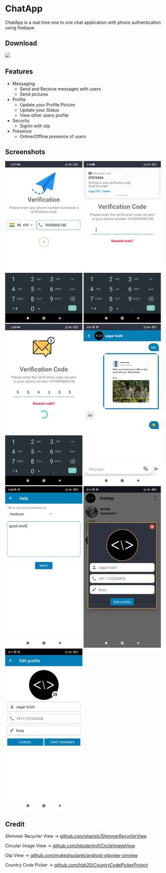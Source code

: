 # ChatApp
ChatApp is a real time one to one chat application with phone authentication using firebase.

## Download 
<a href="https://github.com/Sagarbisht509/ChatApp/releases/download/v1.0/ChatApp.apk"> <img src="https://user-images.githubusercontent.com/81458873/114413763-e6561680-9bcb-11eb-9d41-64c9d1414c90.png" width="32%" /> </a>

## Features 

- Messaging
  - Send and Receive messages with users
  - Send pictures
- Profile
  - Update your Profile Picture
  - Update your Status
  - View other users profile
- Security
  - Signin with otp
- Presence
  - Online/Offline presence of users


## Screenshots

<p>
  <img src = "Screenshots/Screenshot_2021-06-18-14-37-57-240_com.sagar.chatapp.jpg" alt="phone verification" width="250">
  <img src = "Screenshots/Screenshot_2021-06-18-14-38-15-344_com.sagar.chatapp.jpg" alt="otp verification" width="250">
  <img src = "Screenshots/Screenshot_2021-06-18-14-38-40-744_com.sagar.chatapp.jpg" alt="otp verification" width="250">
  <img src = "Screenshots/Screenshot_2021-06-18-15-07-39-180_com.sagar.chatapp.jpg" alt="chat" width="250">
  <img src = "Screenshots/Screenshot_2021-06-18-15-08-48-505_com.sagar.chatapp.jpg" alt="help" width="250"> 
  <img src = "Screenshots/Screenshot_2021-06-18-15-11-24-525_com.sagar.chatapp.jpg" alt="main" width="250">
  <img src = "Screenshots/Screenshot_2021-06-18-15-11-28-817_com.sagar.chatapp.jpg" alt="edit profile" width="250"> 
</p>

## Credit

  Shimmer Recycler View -> [github.com/sharish/ShimmerRecyclerView](https://github.com/sharish/ShimmerRecyclerView)
  
  Circular Image  View -> [github.com/hdodenhof/CircleImageView](https://github.com/hdodenhof/CircleImageView)
  
  Otp View -> [github.com/mukeshsolanki/android-otpview-pinview](https://github.com/mukeshsolanki/android-otpview-pinview)
  
  Country Code Picker -> [github.com/hbb20/CountryCodePickerProject](https://github.com/hbb20/CountryCodePickerProject)
  

  
